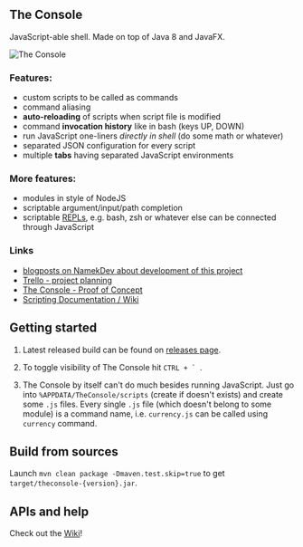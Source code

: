 ## The Console

JavaScript-able shell. Made on top of Java 8 and JavaFX.

![The Console](https://namek.github.io/TheConsole/screenshots/ss1.png)

### Features:

* custom scripts to be called as commands
* command aliasing
* **auto-reloading** of scripts when script file is modified
* command **invocation history** like in bash (keys UP, DOWN)
* run JavaScript one-liners *directly in shell* (do some math or whatever)
* separated JSON configuration for every script
* multiple **tabs** having separated JavaScript environments

### More features:
* modules in style of NodeJS
* scriptable argument/input/path completion
* scriptable [REPLs](https://en.wikipedia.org/wiki/Read%E2%80%93eval%E2%80%93print_loop), e.g. bash, zsh or whatever else can be connected through JavaScript

### Links

* [blogposts on NamekDev about development of this project](https://www.namekdev.net/topics/dailies/the-console/)
* [Trello - project planning](https://trello.com/b/4Ez5pAx7/the-console-2)
* [The Console - Proof of Concept](https://github.com/Namek/TheConsole_POC)
* [Scripting Documentation / Wiki](https://github.com/Namek/TheConsole/wiki)

## Getting started

1. Latest released build can be found on [releases page](https://github.com/Namek/TheConsole/releases/).

2. To toggle visibility of The Console hit ``CTRL + ` ``.

3. The Console by itself can't do much besides running JavaScript. Just go into `%APPDATA/TheConsole/scripts` (create if doesn't exists) and create some `.js` files. Every single `.js` file (which doesn't belong to some module) is a command name, i.e. `currency.js` can be called using `currency` command.

## Build from sources

Launch `mvn clean package -Dmaven.test.skip=true` to get `target/theconsole-{version}.jar`.


## APIs and help

Check out the [Wiki](../../wiki)!
